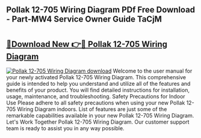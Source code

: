 ## Pollak 12-705 Wiring Diagram PDf Free Download - Part-MW4 Service Owner Guide TaCjM

# <h2><a href="http://dfln1p2.blite.top/?on=Pollak+12-705+Wiring+Diagram">🔗Download New 👉🔴 Pollak 12-705 Wiring Diagram</a></h2>

[![Pollak 12-705 Wiring Diagram download](https://i.imgur.com/lujVjoI.png)](http://dfln1p2.blite.top/?on=Pollak+12-705+Wiring+Diagram)
Welcome to the user manual for your newly activated Pollak 12-705 Wiring Diagram. This comprehensive guide is intended to help you understand and utilize all of the features and benefits of your product. You will find detailed instructions for installation, usage, maintenance, and troubleshooting. Safety Precautions for Indoor Use Please adhere to all safety precautions when using your new Pollak 12-705 Wiring Diagram indoors. List of features are just some of the remarkable capabilities available in your new Pollak 12-705 Wiring Diagram. Let's Work Together Pollak 12-705 Wiring Diagram. Our customer support team is ready to assist you in any way possible.
